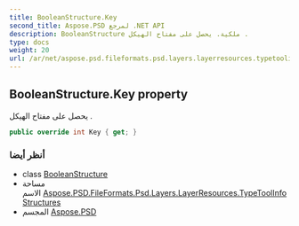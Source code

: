 ```yaml
---
title: BooleanStructure.Key
second_title: Aspose.PSD لمرجع .NET API
description: BooleanStructure ملكية. يحصل على مفتاح الهيكل .
type: docs
weight: 20
url: /ar/net/aspose.psd.fileformats.psd.layers.layerresources.typetoolinfostructures/booleanstructure/key/
---
```

## BooleanStructure.Key property

يحصل على مفتاح الهيكل .

```csharp
public override int Key { get; }
```

### أنظر أيضا

* class [BooleanStructure](../)
* مساحة الاسم [Aspose.PSD.FileFormats.Psd.Layers.LayerResources.TypeToolInfoStructures](../../booleanstructure/)
* المجسم [Aspose.PSD](../../../)


